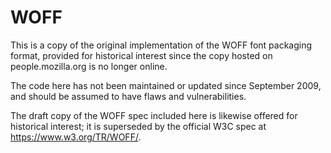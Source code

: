 # WOFF

This is a copy of the original implementation of the WOFF font
packaging format, provided for historical interest since the
copy hosted on people.mozilla.org is no longer online.

The code here has not been maintained or updated since September
2009, and should be assumed to have flaws and vulnerabilities.

The draft copy of the WOFF spec included here is likewise offered
for historical interest; it is superseded by the official W3C spec
at https://www.w3.org/TR/WOFF/.
